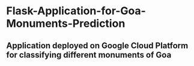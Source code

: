 # Flask-Application-for-Goa-Monuments-Prediction

## Application deployed on Google Cloud Platform for classifying different monuments of Goa
